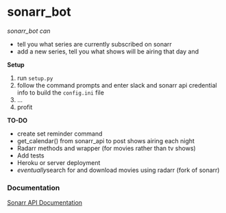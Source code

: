 # sonarr_bot


*sonarr_bot can* 
* tell you what series are currently subscribed on sonarr
* add a new series, tell you what shows will be airing that day and 


__Setup__
1. run `setup.py`
2. follow the command prompts and enter slack and sonarr api credential info to build the `config.ini` file
3. ...
4. profit

__TO-DO__
* create set reminder command
* get_calendar() from sonarr_api to post shows airing each night
* Radarr methods and wrapper (for movies rather than tv shows)
* Add tests
* Heroku or server deployment
* *eventually*search for and download movies using radarr (fork of sonarr)

### Documentation

[Sonarr API Documentation](https://github.com/Sonarr/Sonarr/wiki/API)
